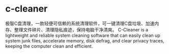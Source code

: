 # c-cleaner
极智C盘清理，一款轻便可信赖的系统清理软件，可一键清理C盘垃圾、加速内存、整理文件碎片、清理隐私痕迹，保持电脑干净清爽。     C-Cleaner is a lightweight and reliable system cleaning software that can easily clean up system junk files, accelerate memory, disk defrag, and clear privacy traces, keeping the computer clean and efficient.
